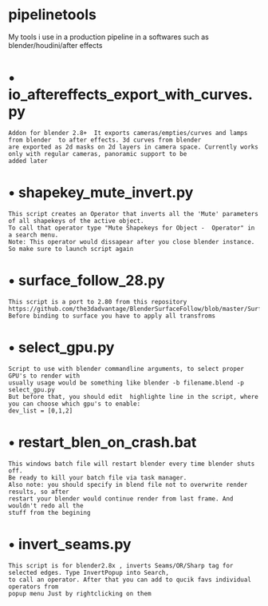 # pipelinetools
My tools i use in a production pipeline in a softwares such as blender/houdini/after effects

# • io_aftereffects_export_with_curves.py
    Addon for blender 2.8+  It exports cameras/empties/curves and lamps from blender  to after effects. 3d curves from blender
    are exported as 2d masks on 2d layers in camera space. Currently works only with regular cameras, panoramic support to be
    added later 

# • shapekey_mute_invert.py
    This script creates an Operator that inverts all the 'Mute' parameters of all shapekeys of the active object.
    To call that operator type "Mute Shapekeys for Object -  Operator" in a search menu. 
    Note: This operator would dissapear after you close blender instance. So make sure to launch script again
    
# • surface_follow_28.py
    This script is a port to 2.80 from this repository
    https://github.com/the3dadvantage/BlenderSurfaceFollow/blob/master/Surface%20Follow
    Before binding to surface you have to apply all transfroms
# • select_gpu.py
    Script to use with blender commandline arguments, to select proper GPU's to render with
    usually usage would be something like blender -b filename.blend -p select_gpu.py
    But before that, you should edit  highlighte line in the script, where you can choose which gpu's to enable:
    dev_list = [0,1,2]
# • restart_blen_on_crash.bat
    This windows batch file will restart blender every time blender shuts off. 
    Be ready to kill your batch file via task manager. 
    Also note: you should specify in blend file not to overwrite render results, so after
    restart your blender would continue render from last frame. And wouldn't redo all the
    stuff from the begining
# • invert_seams.py
    This script is for blender2.8x , inverts Seams/OR/Sharp tag for selected edges. Type InvertPopup into Search,
    to call an operator. After that you can add to qucik favs individual operators from
    popup menu Just by rightclicking on them
